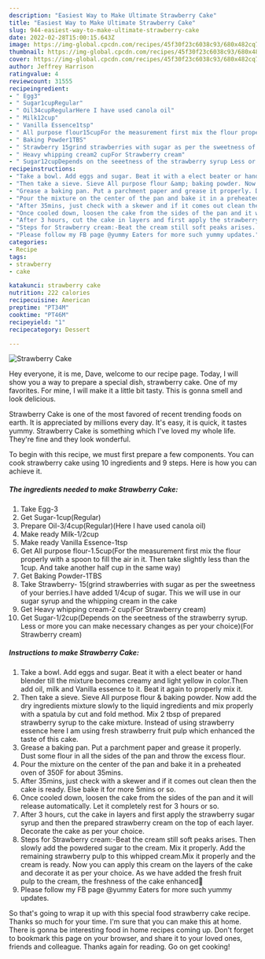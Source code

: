 ```yaml
---
description: "Easiest Way to Make Ultimate Strawberry Cake"
title: "Easiest Way to Make Ultimate Strawberry Cake"
slug: 944-easiest-way-to-make-ultimate-strawberry-cake
date: 2022-02-28T15:00:15.643Z
image: https://img-global.cpcdn.com/recipes/45f30f23c6038c93/680x482cq70/strawberry-cake-recipe-main-photo.jpg
thumbnail: https://img-global.cpcdn.com/recipes/45f30f23c6038c93/680x482cq70/strawberry-cake-recipe-main-photo.jpg
cover: https://img-global.cpcdn.com/recipes/45f30f23c6038c93/680x482cq70/strawberry-cake-recipe-main-photo.jpg
author: Jeffrey Harrison
ratingvalue: 4
reviewcount: 31555
recipeingredient:
- " Egg3"
- " Sugar1cupRegular"
- " Oil34cupRegularHere I have used canola oil"
- " Milk12cup"
- " Vanilla Essence1tsp"
- " All purpose flour15cupFor the measurement first mix the flour properly with a spoon to fill the air in it Then take slightly less than the 1cup And take another half cup in the same way"
- " Baking Powder1TBS"
- " Strawberry 15grind strawberries with sugar as per the sweetness of your berriesI have added 14cup of sugar This we will use in our sugar syrup and the whipping cream in the cake"
- " Heavy whipping cream2 cupFor Strawberry cream"
- " Sugar12cupDepends on the seeetness of the strawberry syrup Less or more you can make necessary changes as per your choiceFor Strawberry cream"
recipeinstructions:
- "Take a bowl. Add eggs and sugar. Beat it with a elect beater or hand blender till the mixture becomes creamy and light yellow in color.Then add oil, milk and Vanilla essence to it. Beat it again to properly mix it."
- "Then take a sieve. Sieve All purpose flour &amp; baking powder. Now add the dry ingredients mixture slowly to the liquid ingredients and mix properly with a spatula by cut and fold method. Mix 2 tbsp of prepared strawberry syrup to the cake mixture. Instead of using strawberry essence here I am using fresh strawberry fruit pulp which enhanced the taste of this cake."
- "Grease a baking pan. Put a parchment paper and grease it properly. Dust some flour in all the sides of the pan and throw the excess flour."
- "Pour the mixture on the center of the pan and bake it in a preheated oven of 350F for about 35mins."
- "After 35mins, just check with a skewer and if it comes out clean then the cake is ready. Else bake it for more 5mins or so."
- "Once cooled down, loosen the cake from the sides of the pan and it will release automatically. Let it completely rest for 3 hours or so."
- "After 3 hours, cut the cake in layers and first apply the strawberry sugar syrup and then the prepared strawberry cream on the top of each layer. Decorate the cake as per your choice."
- "Steps for Strawberry cream:-Beat the cream still soft peaks arises. Then slowly add the powdered sugar to the cream. Mix it properly. Add the remaining strawberry pulp to this whipped cream.Mix it properly and the cream is ready. Now you can apply this cream on the layers of the cake and decorate it as per your choice. As we have added the fresh fruit pulp to the cream, the freshness of the cake enhanced🥰"
- "Please follow my FB page @yummy Eaters for more such yummy updates."
categories:
- Recipe
tags:
- strawberry
- cake

katakunci: strawberry cake 
nutrition: 222 calories
recipecuisine: American
preptime: "PT34M"
cooktime: "PT46M"
recipeyield: "1"
recipecategory: Dessert

---
```



![Strawberry Cake](https://img-global.cpcdn.com/recipes/45f30f23c6038c93/680x482cq70/strawberry-cake-recipe-main-photo.jpg)

Hey everyone, it is me, Dave, welcome to our recipe page. Today, I will show you a way to prepare a special dish, strawberry cake. One of my favorites. For mine, I will make it a little bit tasty. This is gonna smell and look delicious.



Strawberry Cake is one of the most favored of recent trending foods on earth. It is appreciated by millions every day. It's easy, it is quick, it tastes yummy. Strawberry Cake is something which I've loved my whole life. They're fine and they look wonderful.


To begin with this recipe, we must first prepare a few components. You can cook strawberry cake using 10 ingredients and 9 steps. Here is how you can achieve it.

<!--inarticleads1-->

##### The ingredients needed to make Strawberry Cake:

1. Take  Egg-3
1. Get  Sugar-1cup(Regular)
1. Prepare  Oil-3/4cup(Regular)(Here I have used canola oil)
1. Make ready  Milk-1/2cup
1. Make ready  Vanilla Essence-1tsp
1. Get  All purpose flour-1.5cup(For the measurement first mix the flour properly with a spoon to fill the air in it. Then take slightly less than the 1cup. And take another half cup in the same way)
1. Get  Baking Powder-1TBS
1. Take  Strawberry- 15(grind strawberries with sugar as per the sweetness of your berries.I have added 1/4cup of sugar. This we will use in our sugar syrup and the whipping cream in the cake
1. Get  Heavy whipping cream-2 cup(For Strawberry cream)
1. Get  Sugar-1/2cup(Depends on the seeetness of the strawberry syrup. Less or more you can make necessary changes as per your choice)(For Strawberry cream)




<!--inarticleads2-->

##### Instructions to make Strawberry Cake:

1. Take a bowl. Add eggs and sugar. Beat it with a elect beater or hand blender till the mixture becomes creamy and light yellow in color.Then add oil, milk and Vanilla essence to it. Beat it again to properly mix it.
1. Then take a sieve. Sieve All purpose flour &amp; baking powder. Now add the dry ingredients mixture slowly to the liquid ingredients and mix properly with a spatula by cut and fold method. Mix 2 tbsp of prepared strawberry syrup to the cake mixture. Instead of using strawberry essence here I am using fresh strawberry fruit pulp which enhanced the taste of this cake.
1. Grease a baking pan. Put a parchment paper and grease it properly. Dust some flour in all the sides of the pan and throw the excess flour.
1. Pour the mixture on the center of the pan and bake it in a preheated oven of 350F for about 35mins.
1. After 35mins, just check with a skewer and if it comes out clean then the cake is ready. Else bake it for more 5mins or so.
1. Once cooled down, loosen the cake from the sides of the pan and it will release automatically. Let it completely rest for 3 hours or so.
1. After 3 hours, cut the cake in layers and first apply the strawberry sugar syrup and then the prepared strawberry cream on the top of each layer. Decorate the cake as per your choice.
1. Steps for Strawberry cream:-Beat the cream still soft peaks arises. Then slowly add the powdered sugar to the cream. Mix it properly. Add the remaining strawberry pulp to this whipped cream.Mix it properly and the cream is ready. Now you can apply this cream on the layers of the cake and decorate it as per your choice. As we have added the fresh fruit pulp to the cream, the freshness of the cake enhanced🥰
1. Please follow my FB page @yummy Eaters for more such yummy updates.




So that's going to wrap it up with this special food strawberry cake recipe. Thanks so much for your time. I'm sure that you can make this at home. There is gonna be interesting food in home recipes coming up. Don't forget to bookmark this page on your browser, and share it to your loved ones, friends and colleague. Thanks again for reading. Go on get cooking!
